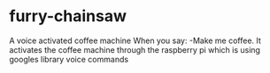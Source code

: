 # furry-chainsaw
A voice activated coffee machine
When you say:
-Make me coffee.
It activates the coffee machine through the raspberry pi which is using googles library voice commands
